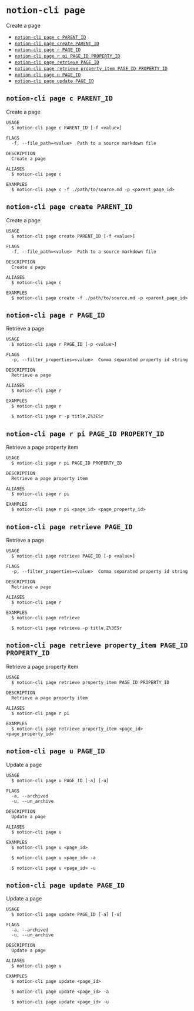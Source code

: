 `notion-cli page`
=================

Create a page

* [`notion-cli page c PARENT_ID`](#notion-cli-page-c-parent_id)
* [`notion-cli page create PARENT_ID`](#notion-cli-page-create-parent_id)
* [`notion-cli page r PAGE_ID`](#notion-cli-page-r-page_id)
* [`notion-cli page r pi PAGE_ID PROPERTY_ID`](#notion-cli-page-r-pi-page_id-property_id)
* [`notion-cli page retrieve PAGE_ID`](#notion-cli-page-retrieve-page_id)
* [`notion-cli page retrieve property_item PAGE_ID PROPERTY_ID`](#notion-cli-page-retrieve-property_item-page_id-property_id)
* [`notion-cli page u PAGE_ID`](#notion-cli-page-u-page_id)
* [`notion-cli page update PAGE_ID`](#notion-cli-page-update-page_id)

## `notion-cli page c PARENT_ID`

Create a page

```
USAGE
  $ notion-cli page c PARENT_ID [-f <value>]

FLAGS
  -f, --file_path=<value>  Path to a source markdown file

DESCRIPTION
  Create a page

ALIASES
  $ notion-cli page c

EXAMPLES
  $ notion-cli page c -f ./path/to/source.md -p <parent_page_id>
```

## `notion-cli page create PARENT_ID`

Create a page

```
USAGE
  $ notion-cli page create PARENT_ID [-f <value>]

FLAGS
  -f, --file_path=<value>  Path to a source markdown file

DESCRIPTION
  Create a page

ALIASES
  $ notion-cli page c

EXAMPLES
  $ notion-cli page create -f ./path/to/source.md -p <parent_page_id>
```



## `notion-cli page r PAGE_ID`

Retrieve a page

```
USAGE
  $ notion-cli page r PAGE_ID [-p <value>]

FLAGS
  -p, --filter_properties=<value>  Comma separated property id string

DESCRIPTION
  Retrieve a page

ALIASES
  $ notion-cli page r

EXAMPLES
  $ notion-cli page r

  $ notion-cli page r -p title,Z%3ESr
```

## `notion-cli page r pi PAGE_ID PROPERTY_ID`

Retrieve a page property item

```
USAGE
  $ notion-cli page r pi PAGE_ID PROPERTY_ID

DESCRIPTION
  Retrieve a page property item

ALIASES
  $ notion-cli page r pi

EXAMPLES
  $ notion-cli page r pi <page_id> <page_property_id>
```

## `notion-cli page retrieve PAGE_ID`

Retrieve a page

```
USAGE
  $ notion-cli page retrieve PAGE_ID [-p <value>]

FLAGS
  -p, --filter_properties=<value>  Comma separated property id string

DESCRIPTION
  Retrieve a page

ALIASES
  $ notion-cli page r

EXAMPLES
  $ notion-cli page retrieve

  $ notion-cli page retrieve -p title,Z%3ESr
```



## `notion-cli page retrieve property_item PAGE_ID PROPERTY_ID`

Retrieve a page property item

```
USAGE
  $ notion-cli page retrieve property_item PAGE_ID PROPERTY_ID

DESCRIPTION
  Retrieve a page property item

ALIASES
  $ notion-cli page r pi

EXAMPLES
  $ notion-cli page retrieve property_item <page_id> <page_property_id>
```



## `notion-cli page u PAGE_ID`

Update a page

```
USAGE
  $ notion-cli page u PAGE_ID [-a] [-u]

FLAGS
  -a, --archived
  -u, --un_archive

DESCRIPTION
  Update a page

ALIASES
  $ notion-cli page u

EXAMPLES
  $ notion-cli page u <page_id>

  $ notion-cli page u <page_id> -a

  $ notion-cli page u <page_id> -u
```

## `notion-cli page update PAGE_ID`

Update a page

```
USAGE
  $ notion-cli page update PAGE_ID [-a] [-u]

FLAGS
  -a, --archived
  -u, --un_archive

DESCRIPTION
  Update a page

ALIASES
  $ notion-cli page u

EXAMPLES
  $ notion-cli page update <page_id>

  $ notion-cli page update <page_id> -a

  $ notion-cli page update <page_id> -u
```


